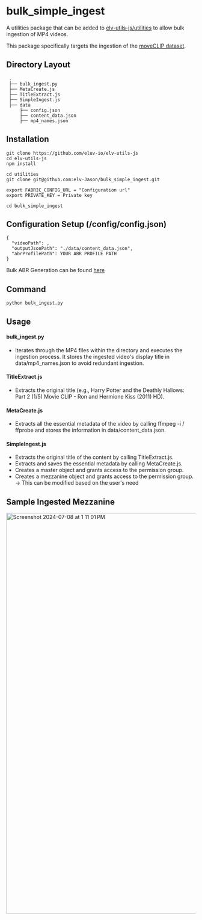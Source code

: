 # bulk_simple_ingest

A utilities package that can be added to [elv-utils-js/utilities](https://github.com/eluv-io/elv-utils-js/) to allow bulk ingestion of MP4 videos.

This package specifically targets the ingestion of the [moveCLIP dataset](https://sail.usc.edu/~mica/MovieCLIP//).

## Directory Layout

     .
     ├── bulk_ingest.py
     ├── MetaCreate.js
     ├── TitleExtract.js
     ├── SimpleIngest.js
     ├── data
         ├── config.json
         ├── content_data.json
         ├── mp4_names.json

## Installation

```
git clone https://github.com/eluv-io/elv-utils-js
cd elv-utils-js
npm install

cd utilities
git clone git@github.com:elv-Jason/bulk_simple_ingest.git

export FABRIC_CONFIG_URL = "Configuration url"
export PRIVATE_KEY = Private key

cd bulk_simple_ingest
```

## Configuration Setup (/config/config.json)

```
{
  "videoPath": ,
  "outputJsonPath": "./data/content_data.json",
  "abrProfilePath": YOUR ABR PROFILE PATH
}
```

Bulk ABR Generation can be found [here](https://github.com/elv-Jason/abr_bulk_create)

## Command

```
python bulk_ingest.py
```

## Usage

#### bulk_ingest.py
* Iterates through the MP4 files within the directory and executes the ingestion process. It stores the ingested video's display title in data/mp4_names.json to avoid redundant ingestion.

#### TitleExtract.js
* Extracts the original title (e.g., Harry Potter and the Deathly Hallows: Part 2 (1/5) Movie CLIP - Ron and Hermione Kiss (2011) HD).


#### MetaCreate.js

* Extracts all the essential metadata of the video by calling ffmpeg -i / ffprobe and stores the information in data/content_data.json.


#### SimpleIngest.js

* Extracts the original title of the content by calling TitleExtract.js.
* Extracts and saves the essential metadata by calling MetaCreate.js.
* Creates a master object and grants access to the permission group.
* Creates a mezzanine object and grants access to the permission group. -> This can be modified based on the user's need

## Sample Ingested Mezzanine

<img width="1065" alt="Screenshot 2024-07-08 at 1 11 01 PM" src="https://github.com/elv-Jason/movieCLIP_bulk_ingest_utilities/assets/171614703/09b0f709-6de0-4527-9468-633399018082">

